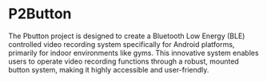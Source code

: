 # P2Button
The Pbutton project is designed to create a Bluetooth Low Energy (BLE) controlled video recording system specifically for Android platforms, primarily for indoor environments like gyms. This innovative system enables users to operate video recording functions through a robust, mounted button system, making it highly accessible and user-friendly.

